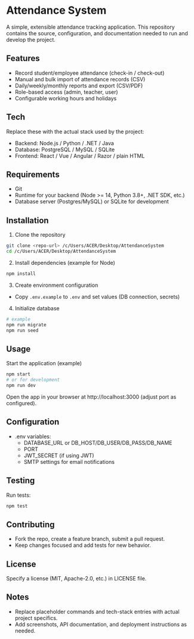# Attendance System

A simple, extensible attendance tracking application. This repository contains the source, configuration, and documentation needed to run and develop the project.

## Features
- Record student/employee attendance (check-in / check-out)
- Manual and bulk import of attendance records (CSV)
- Daily/weekly/monthly reports and export (CSV/PDF)
- Role-based access (admin, teacher, user)
- Configurable working hours and holidays

## Tech
Replace these with the actual stack used by the project:
- Backend: Node.js / Python / .NET / Java
- Database: PostgreSQL / MySQL / SQLite
- Frontend: React / Vue / Angular / Razor / plain HTML

## Requirements
- Git
- Runtime for your backend (Node >= 14, Python 3.8+, .NET SDK, etc.)
- Database server (Postgres/MySQL) or SQLite for development

## Installation
1. Clone the repository
```bash
git clone <repo-url> /c/Users/ACER/Desktop/AttendanceSystem
cd /c/Users/ACER/Desktop/AttendanceSystem
```
2. Install dependencies (example for Node)
```bash
npm install
```
3. Create environment configuration
- Copy `.env.example` to `.env` and set values (DB connection, secrets)

4. Initialize database
```bash
# example
npm run migrate
npm run seed
```

## Usage
Start the application (example)
```bash
npm start
# or for development
npm run dev
```
Open the app in your browser at http://localhost:3000 (adjust port as configured).

## Configuration
- .env variables:
    - DATABASE_URL or DB_HOST/DB_USER/DB_PASS/DB_NAME
    - PORT
    - JWT_SECRET (if using JWT)
    - SMTP settings for email notifications

## Testing
Run tests:
```bash
npm test
```

## Contributing
- Fork the repo, create a feature branch, submit a pull request.
- Keep changes focused and add tests for new behavior.

## License
Specify a license (MIT, Apache-2.0, etc.) in LICENSE file.

## Notes
- Replace placeholder commands and tech-stack entries with actual project specifics.
- Add screenshots, API documentation, and deployment instructions as needed.
